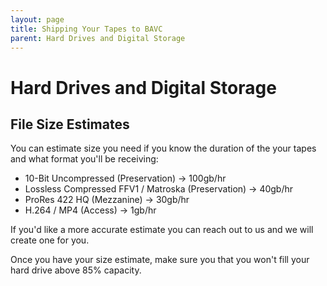 ```yaml
---
layout: page
title: Shipping Your Tapes to BAVC
parent: Hard Drives and Digital Storage
---
```


# Hard Drives and Digital Storage

## File Size Estimates

You can estimate size you need if you know the duration of the your tapes and what format you'll be receiving:
* 10-Bit Uncompressed (Preservation) -> 100gb/hr
* Lossless Compressed FFV1 / Matroska (Preservation) -> 40gb/hr
* ProRes 422 HQ (Mezzanine) -> 30gb/hr
* H.264 / MP4  (Access) -> 1gb/hr

If you'd like a more accurate estimate you can reach out to us and we will create one for you.

Once you have your size estimate, make sure you that you won't fill your hard drive above 85% capacity. 
